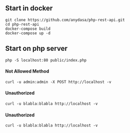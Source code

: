 ## Start in docker
```
git clone https://github.com/anydasa/php-rest-api.git
cd php-rest-api
docker-compose build
docker-compose up -d
```


## Start on php server
```
php -S localhost:80 public/index.php
```


#### Not Allowed Method
```
curl -u admin:admin -X POST http://localhost -v
```
#### Unauthorized
```
curl -u blabla:blabla http://localhost -v
```

#### Unauthorized
```
curl -u blabla:blabla http://localhost -v
```

